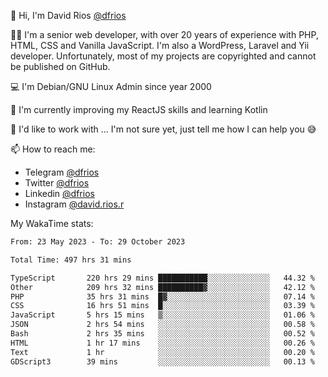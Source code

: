 👋 Hi, I'm David Rios [@dfrios](https://github.com/dfrios)

👨‍💻 I'm a senior web developer, with over 20 years of experience with PHP, HTML, CSS and Vanilla JavaScript. I'm also a WordPress, Laravel and Yii developer. Unfortunately, most of my projects are copyrighted and cannot be published on GitHub.

💻 I'm Debian/GNU Linux Admin since year 2000

🌱 I'm currently improving my ReactJS skills and learning Kotlin

💞️ I'd like to work with ... I'm not sure yet, just tell me how I can help you 😅


📫 How to reach me:
* Telegram [@dfrios](https://t.me/dfrios)
* Twitter [@dfrios](https://twitter.com/dfrios)
* Linkedin [@dfrios](https://linkedin.com/in/dfrios)
* Instagram [@david.rios.r](https://instagram.com/david.rios.r)



My WakaTime stats:
<!--START_SECTION:waka-->

```txt
From: 23 May 2023 - To: 29 October 2023

Total Time: 497 hrs 31 mins

TypeScript       220 hrs 29 mins ███████████░░░░░░░░░░░░░░   44.32 %
Other            209 hrs 32 mins ██████████▓░░░░░░░░░░░░░░   42.12 %
PHP              35 hrs 31 mins  █▓░░░░░░░░░░░░░░░░░░░░░░░   07.14 %
CSS              16 hrs 51 mins  █░░░░░░░░░░░░░░░░░░░░░░░░   03.39 %
JavaScript       5 hrs 15 mins   ▒░░░░░░░░░░░░░░░░░░░░░░░░   01.06 %
JSON             2 hrs 54 mins   ░░░░░░░░░░░░░░░░░░░░░░░░░   00.58 %
Bash             2 hrs 35 mins   ░░░░░░░░░░░░░░░░░░░░░░░░░   00.52 %
HTML             1 hr 17 mins    ░░░░░░░░░░░░░░░░░░░░░░░░░   00.26 %
Text             1 hr            ░░░░░░░░░░░░░░░░░░░░░░░░░   00.20 %
GDScript3        39 mins         ░░░░░░░░░░░░░░░░░░░░░░░░░   00.13 %
```

<!--END_SECTION:waka-->
